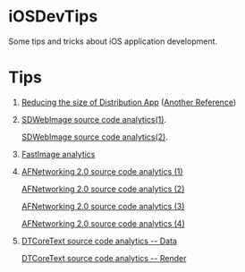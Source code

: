 # iOSDevTips
Some tips and tricks about iOS application development.

# Tips
1. [Reducing the size of Distribution App](https://developer.apple.com/library/ios/qa/qa1795/_index.html) ([Another Reference](http://blog.guitapro.com/ios-app-package-size-optimization/))


2. [SDWebImage source code analytics(1)](http://www.jianshu.com/p/c07df06c60be).

   [SDWebImage source code analytics(2)](http://www.jianshu.com/p/d401ec7626eb).

3. [FastImage analytics](http://blog.cnbang.net/tech/2578/)   

4. [AFNetworking 2.0 source code analytics (1)](http://blog.cnbang.net/tech/2320/)

	[AFNetworking 2.0 source code analytics (2)](http://blog.cnbang.net/tech/2371/)

	[AFNetworking 2.0 source code analytics (3)](http://blog.cnbang.net/tech/2416/)
	
	[AFNetworking 2.0 source code analytics (4)](http://blog.cnbang.net/tech/2456/)

5. [DTCoreText source code analytics -- Data](http://blog.cnbang.net/tech/2630/)

   [DTCoreText source code analytics -- Render](http://blog.cnbang.net/tech/2729/)
	
